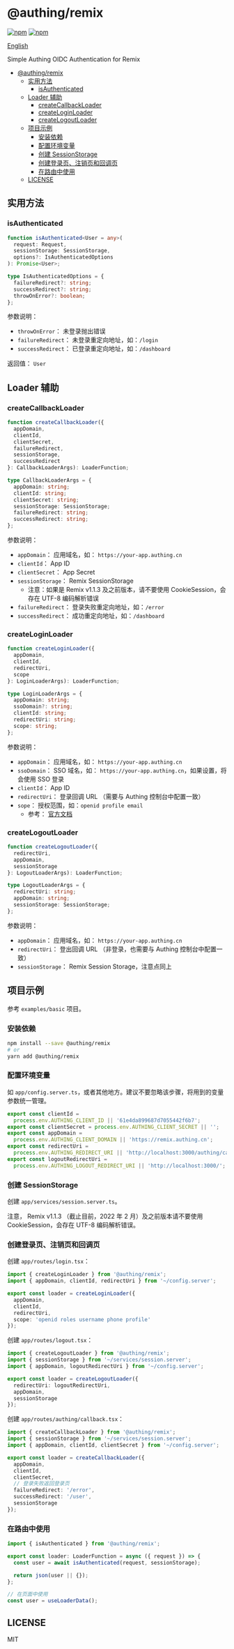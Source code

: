# @authing/remix

[![npm](https://img.shields.io/npm/v/@authing/remix.svg)](https://npmjs.org/package/@authing/remix) [![npm](https://img.shields.io/npm/dt/@authing/remix.svg)](https://npmjs.org/package/@authing/remix)

[English](./readme.md)

Simple Authing OIDC Authentication for Remix

- [@authing/remix](#authingremix)
  - [实用方法](#实用方法)
    - [isAuthenticated](#isauthenticated)
  - [Loader 辅助](#loader-辅助)
    - [createCallbackLoader](#createcallbackloader)
    - [createLoginLoader](#createloginloader)
    - [createLogoutLoader](#createlogoutloader)
  - [项目示例](#项目示例)
    - [安装依赖](#安装依赖)
    - [配置环境变量](#配置环境变量)
    - [创建 SessionStorage](#创建-sessionstorage)
    - [创建登录页、注销页和回调页](#创建登录页注销页和回调页)
    - [在路由中使用](#在路由中使用)
  - [LICENSE](#license)

## 实用方法

### isAuthenticated

```ts
function isAuthenticated<User = any>(
  request: Request,
  sessionStorage: SessionStorage,
  options?: IsAuthenticatedOptions
): Promise<User>;

type IsAuthenticatedOptions = {
  failureRedirect?: string;
  successRedirect?: string;
  throwOnError?: boolean;
};
```

参数说明：

- `throwOnError`： 未登录抛出错误
- `failureRedirect`： 未登录重定向地址，如：`/login`
- `successRedirect`： 已登录重定向地址，如：`/dashboard`

返回值： `User`

## Loader 辅助

### createCallbackLoader

```ts
function createCallbackLoader({
  appDomain,
  clientId,
  clientSecret,
  failureRedirect,
  sessionStorage,
  successRedirect
}: CallbackLoaderArgs): LoaderFunction;

type CallbackLoaderArgs = {
  appDomain: string;
  clientId: string;
  clientSecret: string;
  sessionStorage: SessionStorage;
  failureRedirect: string;
  successRedirect: string;
};
```

参数说明：

- `appDomain`： 应用域名，如： `https://your-app.authing.cn`
- `clientId`： App ID
- `clientSecret`： App Secret
- `sessionStorage`： Remix SessionStorage
  - 注意：如果是 Remix v1.1.3 及之前版本，请不要使用 CookieSession，会存在 UTF-8 编码解析错误
- `failureRedirect`： 登录失败重定向地址，如：`/error`
- `successRedirect`： 成功重定向地址，如：`/dashboard`

### createLoginLoader

```ts
function createLoginLoader({
  appDomain,
  clientId,
  redirectUri,
  scope
}: LoginLoaderArgs): LoaderFunction;

type LoginLoaderArgs = {
  appDomain: string;
  ssoDomain?: string;
  clientId: string;
  redirectUri: string;
  scope: string;
};
```

参数说明：

- `appDomain`： 应用域名，如： `https://your-app.authing.cn`
- `ssoDomain`： SSO 域名，如： `https://your-app.authing.cn`，如果设置，将会使用 SSO 登录
- `clientId`： App ID
- `redirectUri`： 登录回调 URL （需要与 Authing 控制台中配置一致）
- `sope`： 授权范围，如：`openid profile email`
  - 参考： [官方文档](https://docs.authing.cn/v2/concepts/oidc-common-questions.html#scope-%E5%8F%82%E6%95%B0%E5%AF%B9%E5%BA%94%E7%9A%84%E7%94%A8%E6%88%B7%E4%BF%A1%E6%81%AF)

### createLogoutLoader

```ts
function createLogoutLoader({
  redirectUri,
  appDomain,
  sessionStorage
}: LogoutLoaderArgs): LoaderFunction;

type LogoutLoaderArgs = {
  redirectUri: string;
  appDomain: string;
  sessionStorage: SessionStorage;
};
```

参数说明：

- `appDomain`： 应用域名，如： `https://your-app.authing.cn`
- `redirectUri`： 登出回调 URL （非登录，也需要与 Authing 控制台中配置一致）
- `sessionStorage`： Remix Session Storage，注意点同上

## 项目示例

参考 `examples/basic` 项目。

### 安装依赖

```bash
npm install --save @authing/remix
# or
yarn add @authing/remix
```

### 配置环境变量

如 `app/config.server.ts`，或者其他地方。建议不要忽略该步骤，将用到的变量参数统一管理。

```ts
export const clientId =
  process.env.AUTHING_CLIENT_ID || '61e4da899687d7055442f6b7';
export const clientSecret = process.env.AUTHING_CLIENT_SECRET || '';
export const appDomain =
  process.env.AUTHING_CLIENT_DOMAIN || 'https://remix.authing.cn';
export const redirectUri =
  process.env.AUTHING_REDIRECT_URI || 'http://localhost:3000/authing/callback';
export const logoutRedirectUri =
  process.env.AUTHING_LOGOUT_REDIRECT_URI || 'http://localhost:3000/';
```

### 创建 SessionStorage

创建 `app/services/session.server.ts`。

注意， Remix v1.1.3 （截止目前，2022 年 2 月）及之前版本请不要使用 CookieSession，会存在 UTF-8 编码解析错误。

### 创建登录页、注销页和回调页

创建 `app/routes/login.tsx`：

```ts
import { createLoginLoader } from '@authing/remix';
import { appDomain, clientId, redirectUri } from '~/config.server';

export const loader = createLoginLoader({
  appDomain,
  clientId,
  redirectUri,
  scope: 'openid roles username phone profile'
});
```

创建 `app/routes/logout.tsx`：

```ts
import { createLogoutLoader } from '@authing/remix';
import { sessionStorage } from '~/services/session.server';
import { appDomain, logoutRedirectUri } from '~/config.server';

export const loader = createLogoutLoader({
  redirectUri: logoutRedirectUri,
  appDomain,
  sessionStorage
});
```

创建 `app/routes/authing/callback.tsx`：

```ts
import { createCallbackLoader } from '@authing/remix';
import { sessionStorage } from '~/services/session.server';
import { appDomain, clientId, clientSecret } from '~/config.server';

export const loader = createCallbackLoader({
  appDomain,
  clientId,
  clientSecret,
  // 登录失败返回登录页
  failureRedirect: '/error',
  successRedirect: '/user',
  sessionStorage
});
```

### 在路由中使用

```ts
import { isAuthenticated } from '@authing/remix';

export const loader: LoaderFunction = async ({ request }) => {
  const user = await isAuthenticated(request, sessionStorage);

  return json(user || {});
};

// 在页面中使用
const user = useLoaderData();
```

## LICENSE

MIT

